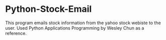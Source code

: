 # Python-Stock-Email
This program emails stock information from the yahoo stock webiste to the user. Used Python Applications Programming by Wesley Chun as a reference.
